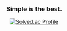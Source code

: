 <div align="center">
  <h3>Simple is the best.</h3>

  [![Solved.ac Profile](http://mazassumnida.wtf/api/generate_badge?boj=simnple)](https://solved.ac/simnple)
</div>
